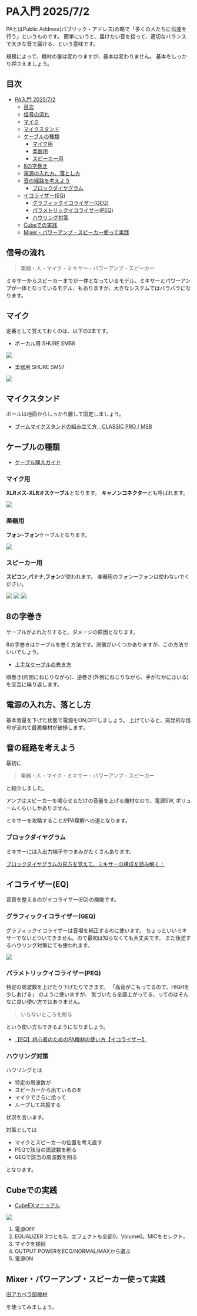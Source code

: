 # PA入門 2025/7/2
PAとはPublic Address(パブリック・アドレス)の略で「多くの人たちに伝達を行う」というものです。
簡単にいうと、届けたい音を拾って、適切なバランスで大きな音で届ける、という意味です。

規模によって、機材の量は変わりますが、基本は変わりません。
基本をしっかり押さえましょう。

## 目次
- [PA入門 2025/7/2](#pa入門-202572)
  - [目次](#目次)
  - [信号の流れ](#信号の流れ)
  - [マイク](#マイク)
  - [マイクスタンド](#マイクスタンド)
  - [ケーブルの種類](#ケーブルの種類)
    - [マイク用](#マイク用)
    - [楽器用](#楽器用)
    - [スピーカー用](#スピーカー用)
  - [8の字巻き](#8の字巻き)
  - [電源の入れ方、落とし方](#電源の入れ方落とし方)
  - [音の経路を考えよう](#音の経路を考えよう)
    - [ブロックダイヤグラム](#ブロックダイヤグラム)
  - [イコライザー(EQ)](#イコライザーeq)
    - [グラフィックイコライザー(GEQ)](#グラフィックイコライザーgeq)
    - [パラメトリックイコライザー(PEQ)](#パラメトリックイコライザーpeq)
    - [ハウリング対策](#ハウリング対策)
  - [Cubeでの実践](#cubeでの実践)
  - [Mixer・パワーアンプ・スピーカー使って実践](#mixerパワーアンプスピーカー使って実践)


## 信号の流れ
> 楽器・人 - マイク - ミキサー - パワーアンプ - スピーカー

ミキサーからスピーカーまでが一体となっているモデル、ミキサーとパワーアンプが一体となっているモデル、もありますが、大きなシステムではバラバラになります。


## マイク
定番として覚えておくのは、以下の2本です。

- ボーカル用 SHURE SM58

![](https://www.soundhouse.co.jp/images/shop/prod_img/s/shure_sm58fff-.jpg)

- 楽器用 SHURE SM57

![](https://www.soundhouse.co.jp/images/shop/prod_img/s/shure_sm57fff-.jpg)

## マイクスタンド
ポールは地面からしっかり離して固定しましょう。
- [ブームマイクスタンドの組み立て方　CLASSIC PRO / MSB](https://www.youtube.com/watch?v=zhCE5Ghynug)

## ケーブルの種類
- [ケーブル購入ガイド](https://www.soundhouse.co.jp/material/cable/)

### マイク用
**XLRメス-XLRオスケーブル**となります。
**キャノンコネクター**とも呼ばれます。

[![](https://www.soundhouse.co.jp/images/shop/prod_img/c/cp_mix100xa-.jpg)](https://www.soundhouse.co.jp/search/index?s_category_cd=680&i_type=c)

### 楽器用
**フォン-フォン**ケーブルとなります。

[![](https://www.soundhouse.co.jp/images/shop/prod_img/c/cp_gic030blackxa-.jpg)](https://www.soundhouse.co.jp/search/index?s_category_cd=696&i_type=c)

### スピーカー用
**スピコン**,**バナナ**,**フォン**が使われます。
楽器用のフォンーフォンは使わないでください。

![](https://www.soundhouse.co.jp/images/shop/cat_img/690.jpg)
![](https://www.soundhouse.co.jp/images/shop/cat_img/691.jpg)
![](https://www.soundhouse.co.jp/images/shop/cat_img/693.jpg)

## 8の字巻き
ケーブルがよれたりすると、ダメージの原因となります。

8の字巻きはケーブルを巻く方法です。流儀がいくつかありますが、この方法でいいでしょう。
- [上手なケーブルの巻き方](https://www.youtube.com/watch?v=E4oowgUYsjI)

順巻き(内側にねじりながら)、逆巻き(外側にねじりながら、手がなかにはいる)を交互に繰り返します。



## 電源の入れ方、落とし方
基本音量を下げた状態で電源をON,OFFしましょう。
上げていると、突発的な信号が流れて最悪機材が破損します。

## 音の経路を考えよう
最初に
> 楽器・人 - マイク - ミキサー - パワーアンプ - スピーカー

と紹介しました。

アンプはスピーカーを鳴らせるだけの音量を上げる機材なので、電源SW, ボリュームくらいしかありません。

ミキサーを攻略することがPA理解への道となります。

### ブロックダイヤグラム
ミキサーには入出力端子やつまみがたくさんあります。

[ブロックダイヤグラムの見方を覚えて、ミキサーの構成を読み解く！](https://www.youtube.com/watch?v=zx0NG3-cXSo)

## イコライザー(EQ)
音質を整えるのがイコライザー(EQ)の機能です。

### グラフィックイコライザー(GEQ)
グラフィックイコライザーは音場を補正するのに使います。
ちょっといいミキサーでないとついてきません。ので最初は知らなくても大丈夫です。
また後述するハウリング対策にても使われます。

![](https://www.soundhouse.co.jp/images/shop/prod_img/b/br_fbq6200hdff.jpg)

### パラメトリックイコライザー(PEQ)
特定の周波数を上げたり下げたりできます。
「高音がこもってるので、HIGHを少しあげる」
のように使いますが、
気づいたら全部上がってる、ってのはそんなに良い使い方ではありません。
> いらないところを削る

という使い方もできるようになりましょう。

- [【EQ】初心者のためのPA機材の使い方【イコライザー】](https://www.youtube.com/watch?v=rOwRWmUYxR4)

### ハウリング対策
ハウリングとは
- 特定の周波数が
- スピーカーから出ているのを
- マイクでさらに拾って
- ループして共振する

状況を言います。

対策としては
- マイクとスピーカーの位置を考え直す
- PEQで該当の周波数を削る
- GEQで該当の周波数を削る

となります。

## Cubeでの実践
- [CubeEXマニュアル](https://static.roland.com/jp/media/pdf/CUBE_STEX_j01_W.pdf)

![](img/cube_ex_blockdiagram.png)

1. 電源OFF
2. EQUALIZER 3つとも5。エフェクトも全部0。Volume0。MICをセレクト。
3. マイクを接続
4. OUTPUT POWERをECO/NORMAL/MAXから選ぶ
5. 電源ON


## Mixer・パワーアンプ・スピーカー使って実践
[旧アカペラ部機材](./acappella_equipment.md)

を使ってみましょう。




